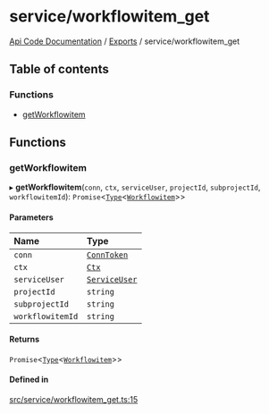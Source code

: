 # service/workflowitem\_get
 
[Api Code Documentation](../README.md) / [Exports](../modules.md) / service/workflowitem\_get

## Table of contents

### Functions

- [getWorkflowitem](service_workflowitem_get.md#getworkflowitem)

## Functions

### getWorkflowitem

▸ **getWorkflowitem**(`conn`, `ctx`, `serviceUser`, `projectId`, `subprojectId`, `workflowitemId`): `Promise`\<[`Type`](result.md#type)\<[`Workflowitem`](../interfaces/service_domain_workflow_workflowitem.Workflowitem.md)\>\>

#### Parameters

| Name | Type |
| :------ | :------ |
| `conn` | [`ConnToken`](service_conn.md#conntoken) |
| `ctx` | [`Ctx`](../interfaces/lib_ctx.Ctx.md) |
| `serviceUser` | [`ServiceUser`](../interfaces/service_domain_organization_service_user.ServiceUser.md) |
| `projectId` | `string` |
| `subprojectId` | `string` |
| `workflowitemId` | `string` |

#### Returns

`Promise`\<[`Type`](result.md#type)\<[`Workflowitem`](../interfaces/service_domain_workflow_workflowitem.Workflowitem.md)\>\>

#### Defined in

[src/service/workflowitem_get.ts:15](https://github.com/openkfw/TruBudget/blob/086d599/api/src/service/workflowitem_get.ts#L15)

